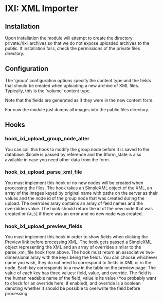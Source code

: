 IXI: XML Importer
=================

Installation
------------

Upon installation the module will attempt to create the directory
private://ixi_archives so that we do not expose uploaded archives to the
public. If installation fails, check the permissions of the private files
directory.

Configuration
-------------

The 'group' configuration options specify the content type and the fields that
should be created when uploading a new archive of XML files. Typically, this
is the 'volume' content type.

Note that the fields are generated as if they were in the new content form.

For now the module just dumps all images into the public files directory.

Hooks
-----

### hook_ixi_upload_group_node_alter

You can call this hook to modify the group node before it is saved to the
database. $node is passed by reference and the $form_state is also available
in case you need other data from the form.

### hook_ixi_upload_parse_xml_file

You must implement this hook or no new nodes will be created when processing
the files. The hook takes an SimpleXML object of the XML, an array of the
images keyed by original name with paths on the server as their values and the
node id of the group node that was created during the upload. The overrides
array contains an array of field names and the overridden value. The hook
should return the id of the new node that was created or `FALSE` if there was
an error and no new node was created.

### hook_ixi_upload_preview_fields

You must implement this hook in order to show fields when clicking the Preview
link before processing XML. The hook gets passed a SimpleXML object
representing the XML and an array of overrides similar to the parse_xml_file
hook from above. The hook must return an associative two-dimensional array
with the keys being the fields. You can choose whichever name you wish, they
do not need to correspond to fields in XML or in the node. Each key
corresponds to a row in the table on the preview page. The value of each key
has three values: field, value, and override. The field is the human readable
name of the field, value is its value (You probably want to check for an
override here, if enabled), and override is a boolean denoting whether it
should be possible to overwrite the field before processing.
